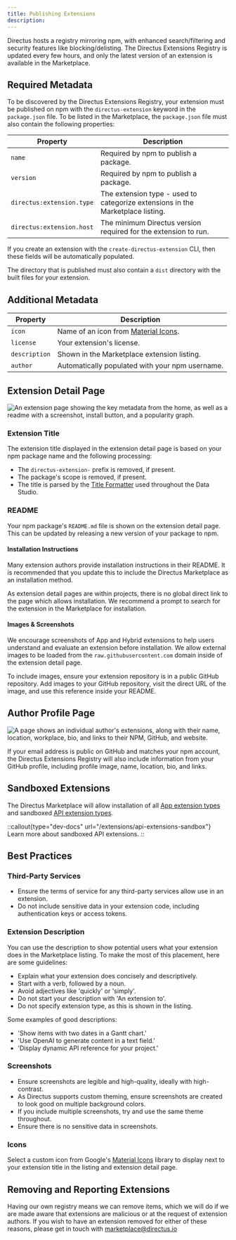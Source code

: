 ```yaml
---
title: Publishing Extensions
description:
---
```


Directus hosts a registry mirroring npm, with enhanced search/filtering and security features like blocking/delisting. The Directus Extensions Registry is updated every few hours, and only the latest version of an extension is available in the Marketplace.

## Required Metadata

To be discovered by the Directus Extensions Registry, your extension must be published on npm with the `directus-extension` keyword in the `package.json` file. To be listed in the Marketplace, the `package.json` file must also contain the following properties:

| Property                  | Description                                                                    |
| ------------------------- | ------------------------------------------------------------------------------ |
| `name`                    | Required by npm to publish a package.                                          |
| `version`                 | Required by npm to publish a package.                                          |
| `directus:extension.type` | The extension type - used to categorize extensions in the Marketplace listing. |
| `directus:extension.host` | The minimum Directus version required for the extension to run.                |

If you create an extension with the `create-directus-extension` CLI, then these fields will be automatically populated.

The directory that is published must also contain a `dist` directory with the built files for your extension.

## Additional Metadata

| Property      | Description                                                            |
| ------------- | ---------------------------------------------------------------------- |
| `icon`        | Name of an icon from [Material Icons](https://fonts.google.com/icons). |
| `license`     | Your extension's license.                                              |
| `description` | Shown in the Marketplace extension listing.                            |
| `author`      | Automatically populated with your npm username.                        |

## Extension Detail Page

![An extension page showing the key metadata from the home, as well as a readme with a screenshot, install button, and a popularity graph.](https://product-team.directus.app/assets/98118508-cea1-487c-a57b-ea7a44fb44ff.png)

### Extension Title

The extension title displayed in the extension detail page is based on your npm package name and the following
processing:

- The `directus-extension-` prefix is removed, if present.
- The package's scope is removed, if present.
- The title is parsed by the [Title Formatter](https://github.com/directus/format-title) used throughout the Data Studio.

### README

Your npm package's `README.md` file is shown on the extension detail page. This can be updated by releasing a new version of your package to npm.

#### Installation Instructions

Many extension authors provide installation instructions in their README. It is recommended that you update this to include the Directus Marketplace as an installation method.

As extension detail pages are within projects, there is no global direct link to the page which allows installation. We recommend a prompt to search for the extension in the Marketplace for installation.

#### Images & Screenshots

We encourage screenshots of App and Hybrid extensions to help users understand and evaluate an extension before installation. We allow external images to be loaded from the `raw.githubusercontent.com` domain inside of the extension detail page.

To include images, ensure your extension repository is in a public GitHub repository. Add images to your GitHub repository, visit the direct URL of the image, and use this reference inside your README.

## Author Profile Page

![A page shows an individual author's extensions, along with their name, location, workplace, bio, and links to their NPM, GitHub, and website.](https://product-team.directus.app/assets/401b4e88-5343-4f41-bc9c-9714c912e040.png)

If your email address is public on GitHub and matches your npm account, the Directus Extensions Registry will also include information from your GitHub profile, including profile image, name, location, bio, and links.

## Sandboxed Extensions

The Directus Marketplace will allow installation of all [App extension types](/extensions/app-extensions) and sandboxed [API extension types](/extensions/api-extensions). 

::callout{type="dev-docs" url="/extensions/api-extensions-sandbox"}
Learn more about sandboxed API extensions.
::

## Best Practices

### Third-Party Services

- Ensure the terms of service for any third-party services allow use in an extension.
- Do not include sensitive data in your extension code, including authentication keys or access tokens.

### Extension Description

You can use the description to show potential users what your extension does in the Marketplace listing. To make the most of this placement, here are some guidelines:

- Explain what your extension does concisely and descriptively.
- Start with a verb, followed by a noun.
- Avoid adjectives like 'quickly' or 'simply'.
- Do not start your description with 'An extension to'.
- Do not specify extension type, as this is shown in the listing.

Some examples of good descriptions:

- 'Show items with two dates in a Gantt chart.'
- 'Use OpenAI to generate content in a text field.'
- 'Display dynamic API reference for your project.'

### Screenshots

- Ensure screenshots are legible and high-quality, ideally with high-contrast.
- As Directus supports custom theming, ensure screenshots are created to look good on multiple background colors.
- If you include multiple screenshots, try and use the same theme throughout.
- Ensure there is no sensitive data in screenshots.

### Icons

Select a custom icon from Google's [Material Icons](https://fonts.google.com/icons) library to display next to your extension title in the listing and extension detail page.

## Removing and Reporting Extensions

Having our own registry means we can remove items, which we will do if we are made aware that extensions are malicious
or at the request of extension authors. If you wish to have an extension removed for either of these reasons, please get in touch with marketplace@directus.io
